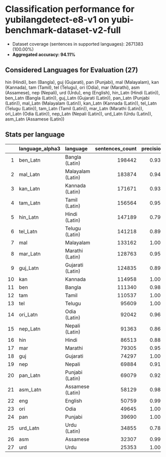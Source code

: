 # Classification performance for yubilangdetect-e8-v1 on yubi-benchmark-dataset-v2-full

- Dataset coverage (sentences in supported languages): 2671383 (100.00%)
- **Aggregated accuracy: 94.11%**

<h2 id="supported-languages">Considered Languages for Evaluation (27)</h2>

hin (Hindi), ben (Bangla), guj (Gujarati), pan (Punjabi), mal (Malayalam), kan (Kannada), tam (Tamil), tel (Telugu), ori (Odia), mar (Marathi), asm (Assamese), nep (Nepali), urd (Urdu), eng (English), hin_Latn (Hindi (Latin)), ben_Latn (Bangla (Latin)), guj_Latn (Gujarati (Latin)), pan_Latn (Punjabi (Latin)), mal_Latn (Malayalam (Latin)), kan_Latn (Kannada (Latin)), tel_Latn (Telugu (Latin)), tam_Latn (Tamil (Latin)), mar_Latn (Marathi (Latin)), ori_Latn (Odia (Latin)), nep_Latn (Nepali (Latin)), urd_Latn (Urdu (Latin)), asm_Latn (Assamese (Latin))

<h2 id="metrics-per-language">Stats per language</h2>

|    | language_alpha3   | language          |   sentences_count |   precision |   recall |    f1 |     tp |    fp |      tn |    fn |
|---:|:------------------|:------------------|------------------:|------------:|---------:|------:|-------:|------:|--------:|------:|
|  1 | ben_Latn          | Bangla (Latin)    |            198442 |       0.938 |    0.935 | 0.909 | 185564 | 12184 | 2460757 | 12878 |
|  2 | mal_Latn          | Malayalam (Latin) |            183874 |       0.949 |    0.937 | 0.920 | 172206 |  9190 | 2478319 | 11668 |
|  3 | kan_Latn          | Kannada (Latin)   |            171671 |       0.933 |    0.910 | 0.892 | 156254 | 11250 | 2488462 | 15417 |
|  4 | tam_Latn          | Tamil (Latin)     |            156564 |       0.956 |    0.947 | 0.931 | 148268 |  6760 | 2508059 |  8296 |
|  5 | hin_Latn          | Hindi (Latin)     |            147189 |       0.797 |    0.892 | 0.761 | 131319 | 33350 | 2490844 | 15870 |
|  6 | tel_Latn          | Telugu (Latin)    |            141218 |       0.894 |    0.900 | 0.852 | 127140 | 15100 | 2515065 | 14078 |
|  7 | mal               | Malayalam         |            133162 |       1.000 |    1.000 | 1.000 | 133161 |     1 | 2538220 |     1 |
|  8 | mar_Latn          | Marathi (Latin)   |            128763 |       0.950 |    0.921 | 0.913 | 118565 |  6219 | 2536401 | 10198 |
|  9 | guj_Latn          | Gujarati (Latin)  |            124835 |       0.898 |    0.884 | 0.848 | 110364 | 12556 | 2533992 | 14471 |
| 10 | kan               | Kannada           |            114958 |       1.000 |    1.000 | 1.000 | 114958 |     2 | 2556423 |     0 |
| 11 | ben               | Bangla            |            111340 |       0.988 |    0.999 | 0.987 | 111259 |  1385 | 2558658 |    81 |
| 12 | tam               | Tamil             |            110537 |       1.000 |    1.000 | 1.000 | 110534 |     0 | 2560846 |     3 |
| 13 | tel               | Telugu            |             95609 |       1.000 |    1.000 | 1.000 |  95607 |     0 | 2575774 |     2 |
| 14 | ori_Latn          | Odia (Latin)      |             92042 |       0.963 |    0.944 | 0.936 |  86864 |  3312 | 2576029 |  5178 |
| 15 | nep_Latn          | Nepali (Latin)    |             91363 |       0.867 |    0.901 | 0.827 |  82304 | 12661 | 2567359 |  9059 |
| 16 | hin               | Hindi             |             86513 |       0.881 |    0.923 | 0.850 |  79844 | 10810 | 2574060 |  6669 |
| 17 | mar               | Marathi           |             79305 |       0.959 |    0.906 | 0.914 |  71885 |  3036 | 2589042 |  7420 |
| 18 | guj               | Gujarati          |             74297 |       1.000 |    1.000 | 1.000 |  74296 |     1 | 2597085 |     1 |
| 19 | nep               | Nepali            |             69884 |       0.919 |    0.922 | 0.885 |  64444 |  5692 | 2595807 |  5440 |
| 20 | pan_Latn          | Punjabi (Latin)   |             69079 |       0.922 |    0.844 | 0.850 |  58289 |  4900 | 2597404 | 10790 |
| 21 | asm_Latn          | Assamese (Latin)  |             58129 |       0.981 |    0.966 | 0.965 |  56145 |  1070 | 2612184 |  1984 |
| 22 | eng               | English           |             50759 |       0.998 |    0.998 | 0.997 |  50641 |   110 | 2620514 |   118 |
| 23 | ori               | Odia              |             49645 |       1.000 |    1.000 | 1.000 |  49644 |     0 | 2621738 |     1 |
| 24 | pan               | Punjabi           |             39690 |       1.000 |    1.000 | 1.000 |  39690 |     4 | 2631689 |     0 |
| 25 | urd_Latn          | Urdu (Latin)      |             34855 |       0.788 |    0.818 | 0.725 |  28522 |  7667 | 2628861 |  6333 |
| 26 | asm               | Assamese          |             32307 |       0.997 |    0.957 | 0.976 |  30924 |    80 | 2638996 |  1383 |
| 27 | urd               | Urdu              |             25353 |       1.000 |    1.000 | 1.000 |  25352 |     0 | 2646030 |     1 |